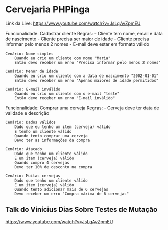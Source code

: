 # Cervejaria PHPinga

Link da Live: https://www.youtube.com/watch?v=JsLqAvZpmEU

Funcionalidade: Cadastrar cliente
    Regras:
    - Cliente tem nome, email e data de nascimento
    - Cliente precisa ser maior de idade
    - Cliente precisa informar pelo menos 2 nomes
    - E-mail deve estar em formato válido

    Cenário: Nome simples
        Quando eu crio um cliente com nome "Maria"
        Então devo receber um erro "Precisa informar pelo menos 2 nomes"

    Cenário: Menor de idade
        Quando eu crio um cliente com a data de nascimento "2002-01-01"
        Então devo receber um erro "Apenas maiores de idade permitidos"

    Cenário: E-mail inválido
        Quando eu crio um cliente com o e-mail "teste"
        Então devo receber um erro "E-mail inválido"

Funcionalidade: Comprar uma cerveja
    Regras:
    - Cerveja deve ter data de validade e descrição

    Cenário: Dados válidos
        Dado que eu tenho um item (cerveja) válido
        E tenho um cliente válido
        Quando tento comprar uma cerveja
        Devo ter as informações da compra

    Cenário: Atacado
        Dado que tenho um cliente válido
        E um item (cerveja) válido
        Quando compro 4 cervejas
        Devo ter 10% de desconto na compra

    Cenário: Muitas cervejas
        Dado que tenho um cliente válido
        E um item (cerveja) válido
        Quando tento adicionar mais de 6 cervejas
        Devo receber um erro "Compra máxima de 6 cervejas"

## Talk do Vinícius Dias Sobre Testes de Mutação

https://www.youtube.com/watch?v=JsLqAvZpmEU
